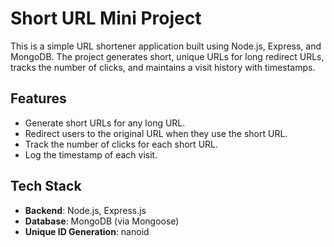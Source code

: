 # Short URL Mini Project

This is a simple URL shortener application built using Node.js, Express, and MongoDB. The project generates short, unique URLs for long redirect URLs, tracks the number of clicks, and maintains a visit history with timestamps.

## Features

- Generate short URLs for any long URL.
- Redirect users to the original URL when they use the short URL.
- Track the number of clicks for each short URL.
- Log the timestamp of each visit.

## Tech Stack

- **Backend**: Node.js, Express.js
- **Database**: MongoDB (via Mongoose)
- **Unique ID Generation**: nanoid

